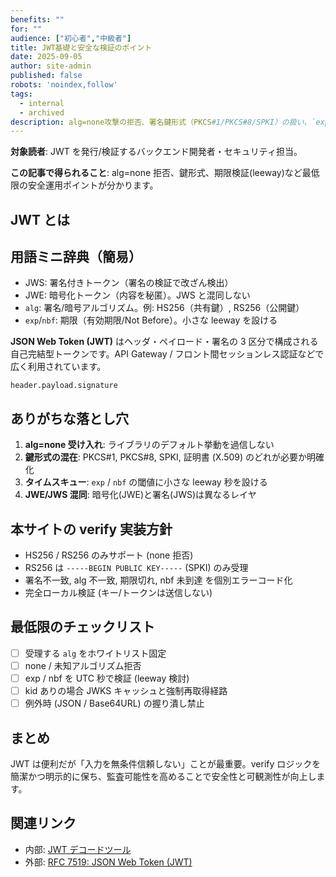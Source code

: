 ```yaml
---
benefits: ""
for: ""
audience: ["初心者","中級者"]
title: JWT基礎と安全な検証のポイント
date: 2025-09-05
author: site-admin
published: false
robots: 'noindex,follow'
tags:
  - internal
  - archived
description: alg=none攻撃の拒否、署名鍵形式（PKCS#1/PKCS#8/SPKI）の扱い、`exp`/`nbf`のズレ対処（leeway）など、実務で最低限押さえるべきJWT運用の基礎と検証ポイントを整理します。
---
```


**対象読者**: JWT を発行/検証するバックエンド開発者・セキュリティ担当。

**この記事で得られること**: alg=none 拒否、鍵形式、期限検証(leeway)など最低限の安全運用ポイントが分かります。

## JWT とは

## 用語ミニ辞典（簡易）

- JWS: 署名付きトークン（署名の検証で改ざん検出）
- JWE: 暗号化トークン（内容を秘匿）。JWS と混同しない
- `alg`: 署名/暗号アルゴリズム。例: HS256（共有鍵）, RS256（公開鍵）
- `exp`/`nbf`: 期限（有効期限/Not Before）。小さな leeway を設ける

**JSON Web Token (JWT)** はヘッダ・ペイロード・署名の 3 区分で構成される自己完結型トークンです。API Gateway / フロント間セッションレス認証などで広く利用されています。

```text
header.payload.signature
```

## ありがちな落とし穴

1. **alg=none 受け入れ**: ライブラリのデフォルト挙動を過信しない
2. **鍵形式の混在**: PKCS#1, PKCS#8, SPKI, 証明書 (X.509) のどれが必要か明確化
3. **タイムスキュー**: `exp` / `nbf` の閾値に小さな leeway 秒を設ける
4. **JWE/JWS 混同**: 暗号化(JWE)と署名(JWS)は異なるレイヤ

## 本サイトの verify 実装方針

- HS256 / RS256 のみサポート (none 拒否)
- RS256 は `-----BEGIN PUBLIC KEY-----` (SPKI) のみ受理
- 署名不一致, alg 不一致, 期限切れ, nbf 未到達 を個別エラーコード化
- 完全ローカル検証 (キー/トークンは送信しない)

## 最低限のチェックリスト

- [ ] 受理する `alg` をホワイトリスト固定
- [ ] none / 未知アルゴリズム拒否
- [ ] exp / nbf を UTC 秒で検証 (leeway 検討)
- [ ] kid ありの場合 JWKS キャッシュと強制再取得経路
- [ ] 例外時 (JSON / Base64URL) の握り潰し禁止

## まとめ

JWT は便利だが「入力を無条件信頼しない」ことが最重要。verify ロジックを簡潔かつ明示的に保ち、監査可能性を高めることで安全性と可観測性が向上します。

## 関連リンク

- 内部: [JWT デコードツール](/tools/jwt-decode)
- 外部: [RFC 7519: JSON Web Token (JWT)](https://www.rfc-editor.org/rfc/rfc7519)

